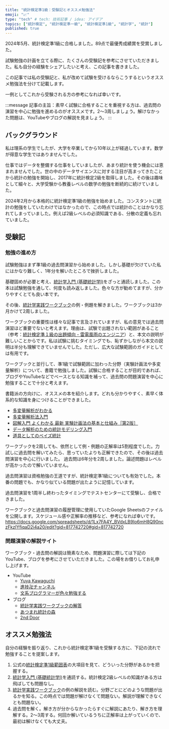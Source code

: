 ```yaml
---
title: "統計検定準1級：受験記とオススメ勉強法"
emoji: "📈"
type: "tech" # tech: 技術記事 / idea: アイデア
topics: ["統計検定", "統計検定準一級", "統計検定準1級", "統計学", "統計"]
published: true
---
```


2024年5月、統計検定準1級に合格しました。89点で最優秀成績賞を受賞しました。

試験勉強の計画を立てる際に、たくさんの受験記を参考にさせていただきました。私も自分の経験をシェアしたいと考え、この記事を書きました。

この記事では私の受験記と、私が改めて試験を受けるならこうするというオススメ勉強法を分けて記載します。

一例としてこれから受験される方の参考になれば幸いです。

:::message
記事の主旨：素早く試験に合格することを重視する方は、過去問の演習を中心に勉強を進めるのがオススメです。2～3周しましょう。解けなかった問題は、YouTubeやブログの解説を見ましょう。
:::


## バックグラウンド

私は理系の学生でしたが、大学を卒業してから10年以上が経過しています。数学が得意な学生ではありませんでした。

仕事ではデータを整備する仕事をしていましたが、あまり統計を使う機会には恵まれませんでした。世の中のデータサイエンスに対する注目が高まってきたことから統計の勉強を開始し、2017年に統計検定2級を取得しました。その後は趣味として細々と、大学受験から教養レベルの数学の勉強を断続的に続けていました。

2024年2月から本格的に統計検定準1級の勉強を始めました。コンスタントに統計の勉強をしていたわけではなかったので、この時点では統計のことはかなり忘れてしまっていました。例えば2級レベルの必須知識である、分散の定義も忘れていました。



## 受験記

### 勉強の進め方

試験勉強はまず準1級の過去問演習から始めました。しかし基礎が欠けていた私にはかなり難しく、1年分を解いたところで挫折しました。

基礎固めが必要と考え、[統計学入門 (基礎統計学Ⅰ)](https://www.utp.or.jp/book/b300857.html)をざっと通読しました。この本は試験勉強を通して、何度も読み返しました。色々な方が勧めてますが、分かりやすくとても良い本です。

その後、[統計学実践ワークブック](https://www.gakujutsu.co.jp/product/978-4-7806-0852-6/)の例・例題を解きました。ワークブックは3か月かけて2周しました。

ワークブックの重要性は様々な記事で言及されていますが、私の意見では過去問演習ほど重要でないと考えます。理由は、試験で出題されない範囲があること（参考：[統計検定準１級の出題傾向 - 雷電風雨のエンジニア](https://mimikousi.com/statistical-certificate-pre1/#i-6)）と、本文の説明が難しいことからです。私は試験に挑むタイミングでも、恥ずかしながら本文の説明は半分も理解できていませんでした。ただし、広大な試験範囲のガイドとしては有用です。

ワークブックと並行して、準1級で試験範囲に加わった分野（実験計画法や多変量解析）について、書籍で勉強しました。試験に合格することが目的であれば、ブログやYouTubeなどでベースとなる知識を補って、過去問の問題演習を中心に勉強することで十分と考えます。

書籍派の方向けに、オススメの本を紹介します。どれも分かりやすく、素早く体系的な知識を身につけることができました。
* [多変量解析がわかる](https://gihyo.jp/book/2011/978-4-7741-4639-3)
* [多変量解析法入門](https://www.saiensu.co.jp/search/?isbn=978-4-7819-0980-6&y=2001)
* [図解入門 よくわかる 最新 実験計画法の基本と仕組み［第2版］](https://www.shuwasystem.co.jp/book/9784798059877.html)
* [データ解析のための統計モデリング入門](https://www.iwanami.co.jp/book/b257893.html)
* [道具としてのベイズ統計](https://www.njg.co.jp/book/9784534046475/)

ワークブックを2周しても、依然として例・例題の正解率は5割程度でした。力試しに過去問を解いてみたら、思っていたよりも正解できたので、その後は過去問演習を中心に行いました。
過去問は6年分を2周しました。論述問題はレベルが高かったので解いていません。

過去問演習は資格勉強の王道ですが、統計検定準1級についても有効でした。本番の問題でも、かなり似ている問題が出たように記憶しています。

過去問演習を1周半し終わったタイミングでテストセンターにて受験し、合格できました。

ワークブックと過去問演習の履歴管理に使用していたGoogle Sheetsのファイルを公開します。スケジュール感や正解率の推移など、参考になれば幸いです。
https://docs.google.com/spreadsheets/d/1Lx7FA4Y_BVdxLB9Io6mH8Q90nczFkzIYfiqaD2i4a20/edit?gid=817742720#gid=817742720


### 問題演習の解説サイト

ワークブック・過去問の解説は簡素なため、問題演習に際しては下記のYouTube、ブログを参考にさせていただきました。この場をお借りしてお礼申し上げます。
* YouTube
    - [Yuya Kawaguchi](https://www.youtube.com/@Yuya-Kawaguchi)
    - [進捗卍チャンネル](https://www.youtube.com/@%E9%80%B2%E6%8D%97%E3%83%81%E3%83%A3%E3%83%B3%E3%83%8D%E3%83%AB)
    - [文系プログラマーが色々勉強する](https://www.youtube.com/@%E6%96%87%E7%B3%BB%E3%83%97%E3%83%AD%E3%82%B0%E3%83%A9%E3%83%9E%E3%83%BC%E3%81%8C%E8%89%B2%E3%80%85%E5%8B%89%E5%BC%B7%E3%81%99)
* ブログ
    - [統計学実践ワークブックの解答](https://note.com/ebikazuki/m/mbf291a25bef3)
    - [あつまれ統計の森](https://www.hello-statisticians.com/toukeikentei-semi1)
    - [2nd Door](https://2nd-door.com/category/toukei-kentei/pre-1st)



## オススメ勉強法

自分の経験を振り返り、これから統計検定準1級を受験する方に、下記の流れで勉強することを提案します。

1. 公式の[統計検定準1級範囲表](https://www.toukei-kentei.jp/wp-content/uploads/grade1semi_hani_190628_2-20240430150234-20240430150234.pdf)の大項目を見て、どういった分野があるかを把握する。
2. [統計学入門 (基礎統計学Ⅰ)](https://www.utp.or.jp/book/b300857.html)を通読する。統計検定2級レベルの知識がある方は飛ばしても問題なし。
3. [統計学実践ワークブック](https://www.gakujutsu.co.jp/product/978-4-7806-0852-6/)の例の解説を読む。分野ごとにどのような問題が出るかを知る。この時点では問題が解けなくて問題ない。解説が理解できなくとも問題ない。
4. 過去問を解く。解き方が分からなかったらすぐに解説にあたり、解き方を理解する。2～3周する。何回か解いているうちに正解率は上がっていくので、最初は解けなくても大丈夫。
